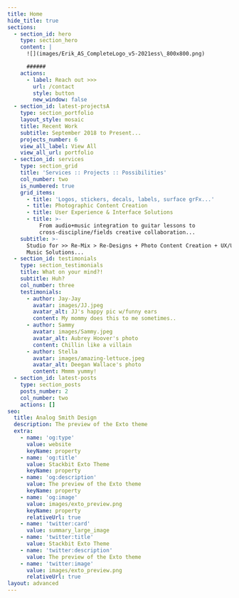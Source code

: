 ```yaml
---
title: Home
hide_title: true
sections:
  - section_id: hero
    type: section_hero
    content: |
      ![](images/Erik_AS_CompleteLogo_v5-2021ess\_800x800.png)

      ######
    actions:
      - label: Reach out >>>
        url: /contact
        style: button
        new_window: false
  - section_id: latest-projectsA
    type: section_portfolio
    layout_style: mosaic
    title: Recent Work
    subtitle: September 2018 to Present...
    projects_number: 6
    view_all_label: View All
    view_all_url: portfolio
  - section_id: services
    type: section_grid
    title: 'Services :: Projects :: Possibilities'
    col_number: two
    is_numbered: true
    grid_items:
      - title: 'Logos, stickers, decals, labels, surface grFx...'
      - title: Photographic Content Creation
      - title: User Experience & Interface Solutions
      - title: >-
          From audio+music integration to guitar lessons to
          cross-discipline/fields creative collaboration...
    subtitle: >-
      Studio for >> Re-Mix > Re-Designs + Photo Content Creation + UX/UI + Web +
      Music Solutions...
  - section_id: testimonials
    type: section_testimonials
    title: What on your mind?!
    subtitle: Huh?
    col_number: three
    testimonials:
      - author: Jay-Jay
        avatar: images/JJ.jpeg
        avatar_alt: JJ's happy pic w/funny ears
        content: My mommy does this to me sometimes..
      - author: Sammy
        avatar: images/Sammy.jpeg
        avatar_alt: Aubrey Hoover's photo
        content: Chillin like a villain
      - author: Stella
        avatar: images/amazing-lettuce.jpeg
        avatar_alt: Deegan Wallace's photo
        content: Mmmm yummy!
  - section_id: latest-posts
    type: section_posts
    posts_number: 2
    col_number: two
    actions: []
seo:
  title: Analog Smith Design
  description: The preview of the Exto theme
  extra:
    - name: 'og:type'
      value: website
      keyName: property
    - name: 'og:title'
      value: Stackbit Exto Theme
      keyName: property
    - name: 'og:description'
      value: The preview of the Exto theme
      keyName: property
    - name: 'og:image'
      value: images/exto_preview.png
      keyName: property
      relativeUrl: true
    - name: 'twitter:card'
      value: summary_large_image
    - name: 'twitter:title'
      value: Stackbit Exto Theme
    - name: 'twitter:description'
      value: The preview of the Exto theme
    - name: 'twitter:image'
      value: images/exto_preview.png
      relativeUrl: true
layout: advanced
---
```

